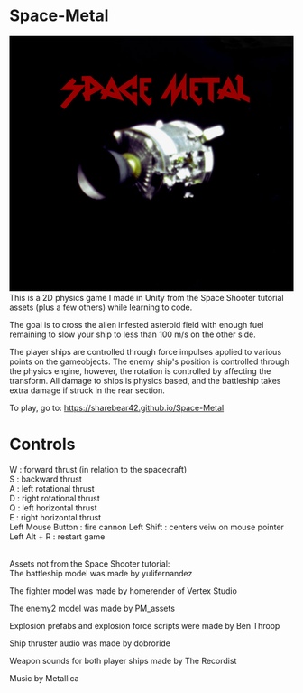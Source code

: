# Space-Metal
![alt tag](https://github.com/sharebear42/Space-Metal/blob/master/space-metal-logo1.jpg)
This is a 2D physics game I made in Unity from the Space Shooter tutorial assets (plus a few others) while learning to code. 

The goal is to cross the alien infested asteroid field with enough fuel remaining to slow your ship to less than
100 m/s on the other side.

The player ships are controlled through force impulses applied to various points on the gameobjects. The enemy ship's
position is controlled through the physics engine, however, the rotation is controlled by affecting the transform. 
All damage to ships is physics based, and the battleship takes extra damage if struck in the rear section.

To play, go to: https://sharebear42.github.io/Space-Metal

# Controls

W : forward thrust (in relation to the spacecraft)  
S : backward thrust  
A : left rotational thrust  
D : right rotational thrust  
Q : left horizontal thrust  
E : right horizontal thrust  
Left Mouse Button : fire cannon
Left Shift : centers veiw on mouse pointer  
Left Alt + R : restart game
<br />
<br />

Assets not from the Space Shooter tutorial:  
The battleship model was made by yulifernandez  

The fighter model was made by homerender of Vertex Studio  

The enemy2 model was made by PM_assets  

Explosion prefabs and explosion force scripts were made by Ben Throop  

Ship thruster audio was made by dobroride  

Weapon sounds for both player ships made by The Recordist  

Music by Metallica

